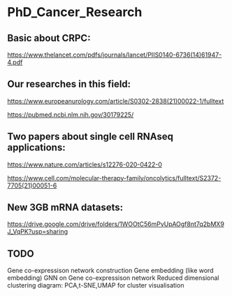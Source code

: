 # PhD_Cancer_Research

##  Basic about CRPC:
 
https://www.thelancet.com/pdfs/journals/lancet/PIIS0140-6736(14)61947-4.pdf
 
## Our researches in this field:
 
https://www.europeanurology.com/article/S0302-2838(21)00022-1/fulltext
 
https://pubmed.ncbi.nlm.nih.gov/30179225/
 
 
## Two papers about single cell RNAseq applications:
 
https://www.nature.com/articles/s12276-020-0422-0
 
https://www.cell.com/molecular-therapy-family/oncolytics/fulltext/S2372-7705(21)00051-6
 
## New 3GB mRNA datasets:
https://drive.google.com/drive/folders/1WOOtC56mPvUpAOgf8nt7q2bMX9J_VqPK?usp=sharing

## TODO
Gene co-expressison network construction
Gene embedding (like word embedding)
GNN on Gene co-expressison network
Reduced dimensional clustering diagram: PCA,t-SNE,UMAP for cluster visualisation
